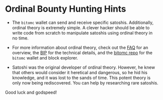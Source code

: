 Ordinal Bounty Hunting Hints
============================

- The `bitomc` wallet can send and receive specific satoshis. Additionally,
  ordinal theory is extremely simple. A clever hacker should be able to write
  code from scratch to manipulate satoshis using ordinal theory in no time.

- For more information about ordinal theory, check out the [FAQ](./faq.md) for
  an overview, the
  [BIP](https://github.com/xaz1234567890abc/master/bip.mediawiki) for the
  technical details, and the [bitomc repo](https://github.com/BitOMC/BitOMC) for the
  `bitomc` wallet and block explorer.

- Satoshi was the original developer of ordinal theory. However, he knew that
  others would consider it heretical and dangerous, so he hid his knowledge,
  and it was lost to the sands of time. This potent theory is only now being
  rediscovered. You can help by researching rare satoshis.

Good luck and godspeed!
